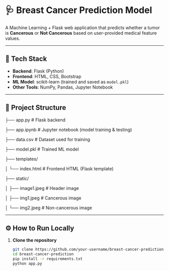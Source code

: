 # 🩺 Breast Cancer Prediction Model

A Machine Learning + Flask web application that predicts whether a tumor is **Cancerous** or **Not Cancerous** based on user-provided medical feature values.

---

## 🚀 Tech Stack
- **Backend**: Flask (Python)
- **Frontend**: HTML, CSS, Bootstrap
- **ML Model**: scikit-learn (trained and saved as `model.pkl`)
- **Other Tools**: NumPy, Pandas, Jupyter Notebook

---

## 📂 Project Structure
├── app.py # Flask backend

├── app.ipynb # Jupyter notebook (model training & testing)

├── data.csv # Dataset used for training

├── model.pkl # Trained ML model

├── templates/

│ └── index.html # Frontend HTML (Flask template)

├── static/

│ ├── image1.jpeg # Header image

│ ├── img1.jpeg # Cancerous image

│ └── img2.jpeg # Non-cancerous image


---

## ⚙️ How to Run Locally

1. **Clone the repository**  
   ```bash
   git clone https://github.com/your-username/breast-cancer-prediction.git
   cd breast-cancer-prediction
   pip install -r requirements.txt
   python app.py

